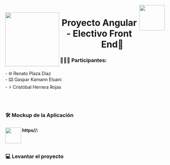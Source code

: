 <br clear="both">

<img align="right" height="80" src="https://upload.wikimedia.org/wikipedia/commons/4/47/Logo_UTFSM.png"  />

###

<img align="left" height="170" src="https://upload.wikimedia.org/wikipedia/commons/thumb/c/cf/Angular_full_color_logo.svg/2048px-Angular_full_color_logo.svg.png"  />

###

<h1 align="center">Proyecto Angular - Electivo Front End👋</h1>

###

<h3 align="left">👨🏻‍💻  Participantes:</h3>

###

<p align="left">- 🌐 Renato Plaza Díaz<br>- ⌨️ Gaspar Kamann Eluani<br>- ⚡ Cristóbal Herrera Rojas</p>

###

<br clear="both">

<h3 align="left">🛠 Mockup de la Aplicación</h3>

###

<img align="left" height="50" src="https://static.vecteezy.com/system/resources/thumbnails/017/197/488/small_2x/pdf-icon-on-transparent-background-free-png.png"  />

###

<h4 align="left">https//:</h4>

###

<br clear="both">

<h3 align="left">💻 Levantar el proyecto</h3>

###
